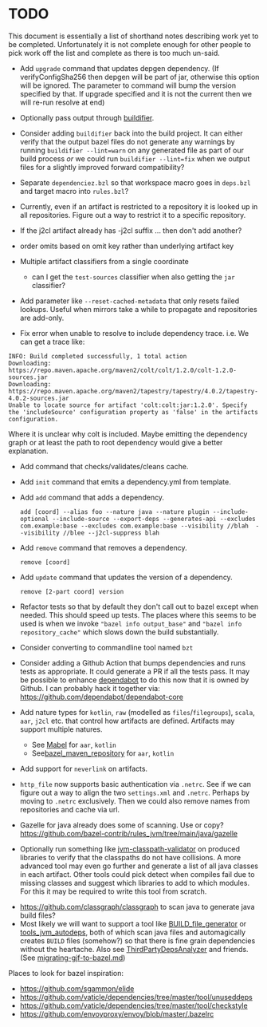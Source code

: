 # TODO

This document is essentially a list of shorthand notes describing work yet to be completed.
Unfortunately it is not complete enough for other people to pick work off the list and
complete as there is too much un-said.

* Add `upgrade` command that updates depgen dependency. (If verifyConfigSha256 then depgen will be part of jar, otherwise this option will be ignored. The parameter to command will bump the version specified by that. If upgrade specified and it is not the current then we will re-run resolve at end)

* Optionally pass output through [buildifier](https://github.com/bazelbuild/buildtools/tree/master/buildifier).

* Consider adding `buildifier` back into the build project. It can either verify that the output bazel files do not
  generate any warnings by running `buildifier --lint=warn` on any generated file as part of our build process _or_
  we could run `buildifier --lint=fix` when we output files for a slightly improved forward compatibility?

* Separate `dependenciez.bzl` so that workspace macro goes in `deps.bzl` and target macro into `rules.bzl`?

* Currently, even if an artifact is restricted to a repository it is looked up in all repositories. Figure out a
  way to restrict it to a specific repository.

* If the j2cl artifact already has -j2cl suffix ... then don't add another?

* order omits based on omit key rather than underlying artifact key

* Multiple artifact classifiers from a single coordinate
  - can I get the `test-sources` classifier when also getting the `jar` classifier?

* Add parameter like `--reset-cached-metadata` that only resets failed lookups. Useful when mirrors take a while to
  propagate and repositories are add-only.

* Fix error when unable to resolve to include dependency trace. i.e. We can get a trace like:

```
INFO: Build completed successfully, 1 total action
Downloading: https://repo.maven.apache.org/maven2/colt/colt/1.2.0/colt-1.2.0-sources.jar
Downloading: https://repo.maven.apache.org/maven2/tapestry/tapestry/4.0.2/tapestry-4.0.2-sources.jar
Unable to locate source for artifact 'colt:colt:jar:1.2.0'. Specify the 'includeSource' configuration property as 'false' in the artifacts configuration.
```

Where it is unclear why colt is included. Maybe emitting the dependency graph or at least the path to root dependency would give a better explanation.

* Add command that checks/validates/cleans cache.

* Add `init` command that emits a dependency.yml from template.

* Add `add` command that adds a dependency.

  `add [coord] --alias foo --nature java --nature plugin --include-optional --include-source --export-deps --generates-api --excludes com.example:base --excludes com.example:base --visibility //blah  --visibility //blee --j2cl-suppress blah`

* Add `remove` command that removes a dependency.

  `remove [coord]`

* Add `update` command that updates the version of a dependency.

  `remove [2-part coord] version`

* Refactor tests so that by default they don't call out to bazel except when needed. This should speed
  up tests. The places where this seems to be used is when we invoke `"bazel info output_base"` and
  `"bazel info repository_cache"` which slows down the build substantially.

* Consider converting to commandline tool named `bzt`

* Consider adding a Github Action that bumps dependencies and runs tests as appropriate. It could generate a PR if
  all the tests pass. It may be possible to enhance [dependabot](https://dependabot.com/) to do this now that it
  is owned by Github. I can probably hack it together via: https://github.com/dependabot/dependabot-core

* Add nature types for `kotlin`, `raw` (modelled as `files`/`filegroups`), `scala`, `aar`, `j2cl` etc. that
  control how artifacts are defined. Artifacts may support multiple natures.
  - See [Mabel](https://github.com/menny/mabel) for `aar`, `kotlin`
  - See[bazel_maven_repository](https://github.com/square/bazel_maven_repository) for `aar`, `kotlin`

* Add support for `neverlink` on artifacts.

* `http_file` now supports basic authentication via `.netrc`. See if we can figure out a way to align the two
  `settings.xml` and `.netrc`. Perhaps by moving to `.netrc` exclusively. Then we could also remove names from
  repositories and cache via url.

* Gazelle for java already does some of scanning. Use or copy? https://github.com/bazel-contrib/rules_jvm/tree/main/java/gazelle
* Optionally run something like [jvm-classpath-validator](https://github.com/or-shachar/jvm-classpath-validator)
  on produced libraries to verify that the classpaths do not have collisions. A more advanced tool may even go
  further and generate a list of all java classes in each artifact. Other tools could pick detect when compiles
  fail due to missing classes and suggest which libraries to add to which modules. For this it may be required to
  write this tool from scratch.
- https://github.com/classgraph/classgraph to scan java to generate java build files?
- Most likely we will want to support a tool like [BUILD_file_generator](https://github.com/bazelbuild/BUILD_file_generator)
  or [tools_jvm_autodeps](https://github.com/cgrushko/tools_jvm_autodeps), both of which scan java files and
  automagically creates `BUILD` files (somehow?) so that there is fine grain dependencies without the heartache.
  Also see [ThirdPartyDepsAnalyzer](https://github.com/google/startup-os/blob/b10384644056cc9ac44388a76dbd0a4a8350e76d/tools/build_file_generator/ThirdPartyDepsAnalyzer.java) and friends. (See [migrating-gjf-to-bazel.md](https://github.com/cgrushko/text/blob/master/migrating-gjf-to-bazel.md))

Places to look for bazel inspiration:

* https://github.com/sgammon/elide
* https://github.com/vaticle/dependencies/tree/master/tool/unuseddeps
* https://github.com/vaticle/dependencies/tree/master/tool/checkstyle
* https://github.com/envoyproxy/envoy/blob/master/.bazelrc
